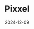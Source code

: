 ---  
layout: startup_page  
title: "Pixxel"  
id: "pixxel.space"  
permalink: "/pixxelpixxel.space12092024/"  
website: "https://www.pixxel.space"  
funding_round: "Series B"  
funding_amount: "$24M"  
investors: "M&G Catalyst, Glade Brook Capital Partners, Google, Radical Ventures, Lightspeed"  
about: "Pixxel is a space technology company building a high-resolution hyperspectral satellite constellation for advanced earth observation. Its core mission is to provide actionable insights for diverse applications through its AI-driven Earth Observation platform, Aurora. Pixxel aims to create a 'health monitor for the planet' driving impactful climate action."  
markets: "Space Technology, Earth Observation, Hyperspectral Imaging, AI, Aerospace, Geospatial, Information Technology, Satellite Communication"  
hq: "Bengaluru, Karnataka, India"  
founded_year: "2019"  
linkedin: "https://www.linkedin.com/company/pixxelspace"  
twitter: "https://twitter.com/pixxelspace"  
instagram: ""  
facebook: "https://www.facebook.com/pixxelspace"  
crunchbase: "https://www.crunchbase.com/organization/pixxel-81c6"  
pitchbook: "https://pitchbook.com/profiles/company/267653-71"  

date_display: "09-Dec-2024"  
date: "2024-12-09"

# SEO Optimization  
meta_title: "Pixxel - Series B Funding ($24M)"  
meta_description: "Pixxel, Pixxel is a space technology company building a high-resolution hyperspectral satellite constellation for advanced earth observation. Its core mission..."  
meta_keywords: "Pixxel, Space Technology, Earth Observation, Hyperspectral Imaging, AI, Aerospace, Geospatial, Information Technology, Satellite Communication, Series B funding"  
canonical_url: "https://startup.projectstartups.com/pixxelpixxel.space12092024/"  
---